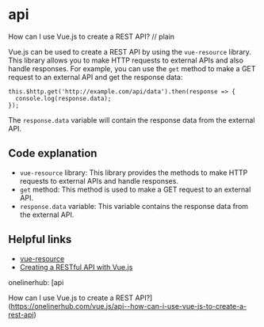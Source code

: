 # api

How can I use Vue.js to create a REST API?
// plain

Vue.js can be used to create a REST API by using the `vue-resource` library. This library allows you to make HTTP requests to external APIs and also handle responses. For example, you can use the `get` method to make a GET request to an external API and get the response data:

```
this.$http.get('http://example.com/api/data').then(response => {
  console.log(response.data);
});
```

The `response.data` variable will contain the response data from the external API.

## Code explanation


- `vue-resource` library: This library provides the methods to make HTTP requests to external APIs and handle responses.
- `get` method: This method is used to make a GET request to an external API.
- `response.data` variable: This variable contains the response data from the external API.

## Helpful links

- [vue-resource](https://github.com/pagekit/vue-resource)
- [Creating a RESTful API with Vue.js](https://blog.logrocket.com/creating-a-restful-api-with-vue-js-b2e3f6b4fe1b/)

onelinerhub: [api

How can I use Vue.js to create a REST API?](https://onelinerhub.com/vue.js/api--how-can-i-use-vue-js-to-create-a-rest-api)